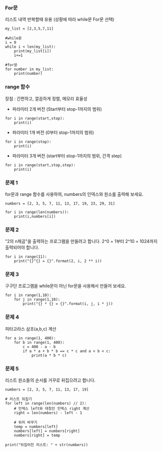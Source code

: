 ### For문
리스트 내역 반복할때 유용 (상황에 따라 while문 For문 선택)
```
my_list = [2,3,5,7,11]

#while문
i = 0
while i < len(my_list):
    print(my_list[i])
    i+=1
    
#for문
for number in my_list:
    print(number)
```
### range 함수
장점 : 간편하고, 깔끔하게 정렬, 메모리 효율성
* 파라미터 2개 버전 (Start부터 stop-1까지의 범위)
```
for i in range(start,stop):
    print(i)
```
* 파라미터 1개 버전 (0부터 stop-1까지의 범위)
```
for i in range(stop):
    print(i)
```
* 파라미터 3개 버전 (start부터 stop-1까지의 범위, 간격 step)
```
for i in range(start,stop,step):
    print(i)
```
### 문제 1
for문과 range 함수를 사용하여, numbers의 인덱스와 원소를 출력해 보세요.
```
numbers = [2, 3, 5, 7, 11, 13, 17, 19, 23, 29, 31]

for i in range(len(numbers)):
    print(i,numbers[i])
```
### 문제 2
"2의 n제곱"을 출력하는 프로그램을 만들려고 합니다.
2^0 = 1부터 2^10 = 1024까지 출력되어야 합니다.
```
for i in range(11):
    print("{}^{} = {}".format(2, i, 2 ** i))
```
### 문제 3
구구단 프로그램을 while문이 아닌 for문을 사용해서 만들어 보세요.
```
for i in range(1,10):
    for j in range(1,10):
        print("{} * {} = {}".format(i, j, i * j))
```
### 문제 4
피타고라스 삼조(a,b,c) 계산
```
for a in range(1, 400):
    for b in range(1, 400):
        c = 400 - a - b
        if a * a + b * b == c * c and a < b < c:
            print(a * b * c)
```
### 문제 5
리스트 원소들의 순서를 거꾸로 뒤집으려고 합니다.
```
numbers = [2, 3, 5, 7, 11, 13, 17, 19]

# 리스트 뒤집기
for left in range(len(numbers) // 2):
    # 인덱스 left와 대칭인 인덱스 right 계산
    right = len(numbers) - left - 1

    # 위치 바꾸기
    temp = numbers[left]
    numbers[left] = numbers[right]
    numbers[right] = temp

print("뒤집어진 리스트: " + str(numbers))
```
